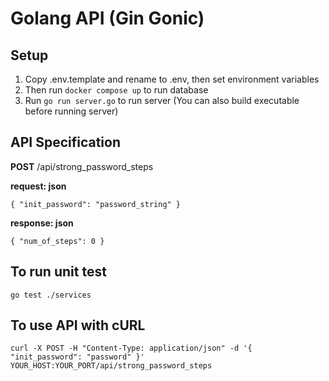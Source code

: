 # Golang API (Gin Gonic)

## Setup

1. Copy .env.template and rename to .env, then set environment variables
2. Then run `docker compose up` to run database
3. Run `go run server.go` to run server (You can also build executable before running server)

## API Specification

**POST** /api/strong_password_steps

**request: json**

`{
"init_password": "password_string"
}`

**response: json**

`{
"num_of_steps": 0
}`

## To run unit test

`go test ./services`

## To use API with cURL

`curl -X POST -H "Content-Type: application/json" -d '{
"init_password": "password"
}' YOUR_HOST:YOUR_PORT/api/strong_password_steps`
